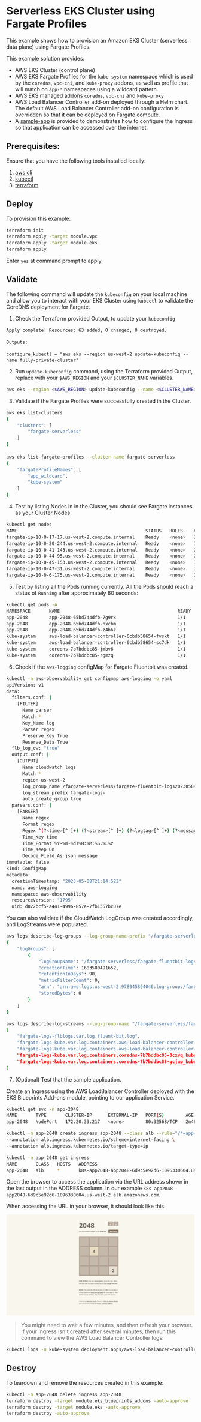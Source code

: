 # Serverless EKS Cluster using Fargate Profiles

This example shows how to provision an Amazon EKS Cluster (serverless data plane) using Fargate Profiles.

This example solution provides:

- AWS EKS Cluster (control plane)
- AWS EKS Fargate Profiles for the `kube-system` namespace which is used by the `coredns`, `vpc-cni`, and `kube-proxy` addons, as well as profile that will match on `app-*` namespaces using a wildcard pattern.
- AWS EKS managed addons `coredns`, `vpc-cni` and `kube-proxy`
- AWS Load Balancer Controller add-on deployed through a Helm chart. The default AWS Load Balancer Controller add-on configuration is overridden so that it can be deployed on Fargate compute.
- A [sample-app](./sample-app) is provided to demonstrates how to configure the Ingress so that application can be accessed over the internet.

## Prerequisites:

Ensure that you have the following tools installed locally:

1. [aws cli](https://docs.aws.amazon.com/cli/latest/userguide/install-cliv2.html)
2. [kubectl](https://Kubernetes.io/docs/tasks/tools/)
3. [terraform](https://learn.hashicorp.com/tutorials/terraform/install-cli)

## Deploy

To provision this example:

```sh
terraform init
terraform apply -target module.vpc
terraform apply -target module.eks
terraform apply

```

Enter `yes` at command prompt to apply

## Validate

The following command will update the `kubeconfig` on your local machine and allow you to interact with your EKS Cluster using `kubectl` to validate the CoreDNS deployment for Fargate.

1. Check the Terraform provided Output, to update your `kubeconfig`

```hcl
Apply complete! Resources: 63 added, 0 changed, 0 destroyed.

Outputs:

configure_kubectl = "aws eks --region us-west-2 update-kubeconfig --name fully-private-cluster"
```

2. Run `update-kubeconfig` command, using the Terraform provided Output, replace with your `$AWS_REGION` and your `$CLUSTER_NAME` variables.

```sh
aws eks --region <$AWS_REGION> update-kubeconfig --name <$CLUSTER_NAME>
```

3. Validate if the Fargate Profiles were successfully created in the Cluster.

```sh
aws eks list-clusters
{
    "clusters": [
        "fargate-serverless"
    ]
}

aws eks list-fargate-profiles --cluster-name fargate-serverless
{
    "fargateProfileNames": [
        "app_wildcard",
        "kube-system"
    ]
}
```

4. Test by listing Nodes in in the Cluster, you should see Fargate instances as your Cluster Nodes.


```sh
kubectl get nodes  
NAME                                                STATUS   ROLES    AGE   VERSION
fargate-ip-10-0-17-17.us-west-2.compute.internal    Ready    <none>   25m   v1.26.3-eks-f4dc2c0
fargate-ip-10-0-20-244.us-west-2.compute.internal   Ready    <none>   71s   v1.26.3-eks-f4dc2c0
fargate-ip-10-0-41-143.us-west-2.compute.internal   Ready    <none>   25m   v1.26.3-eks-f4dc2c0
fargate-ip-10-0-44-95.us-west-2.compute.internal    Ready    <none>   25m   v1.26.3-eks-f4dc2c0
fargate-ip-10-0-45-153.us-west-2.compute.internal   Ready    <none>   77s   v1.26.3-eks-f4dc2c0
fargate-ip-10-0-47-31.us-west-2.compute.internal    Ready    <none>   75s   v1.26.3-eks-f4dc2c0
fargate-ip-10-0-6-175.us-west-2.compute.internal    Ready    <none>   25m   v1.26.3-eks-f4dc2c0
```

5. Test by listing all the Pods running currently. All the Pods should reach a status of `Running` after approximately 60 seconds:

```sh
kubectl get pods -A
NAMESPACE       NAME                                            READY   STATUS    RESTARTS   AGE
app-2048        app-2048-65bd744dfb-7g9rx                       1/1     Running   0          2m34s
app-2048        app-2048-65bd744dfb-nxcbm                       1/1     Running   0          2m34s
app-2048        app-2048-65bd744dfb-z4b6z                       1/1     Running   0          2m34s
kube-system     aws-load-balancer-controller-6cbdb58654-fvskt   1/1     Running   0          26m
kube-system     aws-load-balancer-controller-6cbdb58654-sc7dk   1/1     Running   0          26m
kube-system     coredns-7b7bddbc85-jmbv6                        1/1     Running   0          26m
kube-system     coredns-7b7bddbc85-rgmzq                        1/1     Running   0          26m
```

6. Check if the `aws-logging` configMap for Fargate Fluentbit was created.

```sh
kubectl -n aws-observability get configmap aws-logging -o yaml
apiVersion: v1
data:
  filters.conf: |
    [FILTER]
      Name parser
      Match *
      Key_Name log
      Parser regex
      Preserve_Key True
      Reserve_Data True
  flb_log_cw: "true"
  output.conf: |
    [OUTPUT]
      Name cloudwatch_logs
      Match *
      region us-west-2
      log_group_name /fargate-serverless/fargate-fluentbit-logs20230509014113352200000006
      log_stream_prefix fargate-logs-
      auto_create_group true
  parsers.conf: |
    [PARSER]
      Name regex
      Format regex
      Regex ^(?<time>[^ ]+) (?<stream>[^ ]+) (?<logtag>[^ ]+) (?<message>.+)$
      Time_Key time
      Time_Format %Y-%m-%dT%H:%M:%S.%L%z
      Time_Keep On
      Decode_Field_As json message
immutable: false
kind: ConfigMap
metadata:
  creationTimestamp: "2023-05-08T21:14:52Z"
  name: aws-logging
  namespace: aws-observability
  resourceVersion: "1795"
  uid: d822bcf5-a441-4996-857e-7fb1357bc07e
```

You can also validate if the CloudWatch LogGroup was created accordingly, and LogStreams were populated.

```sh
aws logs describe-log-groups --log-group-name-prefix "/fargate-serverless/fargate-fluentbit"
{
    "logGroups": [
        {
            "logGroupName": "/fargate-serverless/fargate-fluentbit-logs20230509014113352200000006",
            "creationTime": 1683580491652,
            "retentionInDays": 90,
            "metricFilterCount": 0,
            "arn": "arn:aws:logs:us-west-2:978045894046:log-group:/fargate-serverless/fargate-fluentbit-logs20230509014113352200000006:*",
            "storedBytes": 0
        }
    ]
}
```

```sh
aws logs describe-log-streams --log-group-name "/fargate-serverless/fargate-fluentbit-logs20230509014113352200000006" --log-stream-name-prefix fargate-logs --query 'logStreams[].logStreamName'
[
    "fargate-logs-flblogs.var.log.fluent-bit.log",
    "fargate-logs-kube.var.log.containers.aws-load-balancer-controller-7f989fc6c-grjsq_kube-system_aws-load-balancer-controller-feaa22b4cdaa71ecfc8355feb81d4b61ea85598a7bb57aef07667c767c6b98e4.log",
    "fargate-logs-kube.var.log.containers.aws-load-balancer-controller-7f989fc6c-wzr46_kube-system_aws-load-balancer-controller-69075ea9ab3c7474eac2a1696d3a84a848a151420cd783d79aeef960b181567f.log",
    "fargate-logs-kube.var.log.containers.coredns-7b7bddbc85-8cxvq_kube-system_coredns-9e4f3ab435269a566bcbaa606c02c146ad58508e67cef09fa87d5c09e4ac0088.log",
    "fargate-logs-kube.var.log.containers.coredns-7b7bddbc85-gcjwp_kube-system_coredns-11016818361cd68c32bf8f0b1328f3d92a6d7b8cf5879bfe8b301f393cb011cc.log"
]
```

7. (Optional) Test that the sample application.

Create an Ingress using the AWS LoadBalancer Controller deployed with the EKS Blueprints Add-ons module, pointing to our application Service.

```sh
kubectl get svc -n app-2048
NAME       TYPE       CLUSTER-IP      EXTERNAL-IP   PORT(S)        AGE
app-2048   NodePort   172.20.33.217   <none>        80:32568/TCP   2m48s
```

```sh
kubectl -n app-2048 create ingress app-2048 --class alb --rule="/*=app-2048:80" \
--annotation alb.ingress.kubernetes.io/scheme=internet-facing \
--annotation alb.ingress.kubernetes.io/target-type=ip
```

```sh
kubectl -n app-2048 get ingress  
NAME       CLASS   HOSTS   ADDRESS                                                                 PORTS   AGE
app-2048   alb     *       k8s-app2048-app2048-6d9c5e92d6-1096330604.us-west-2.elb.amazonaws.com   80      4m9s
```

Open the browser to access the application via the URL address shown in the last output in the ADDRESS column. In our example `k8s-app2048-app2048-6d9c5e92d6-1096330604.us-west-2.elb.amazonaws.com`.

When accessing the URL in your browser, it should look like this:

![app-fargate-serverless](static/app-fargate-serverless.png)

> You might need to wait a few minutes, and then refresh your browser.
> If your Ingress isn't created after several minutes, then run this command to view the AWS Load Balancer Controller logs:

```sh
kubectl logs -n kube-system deployment.apps/aws-load-balancer-controller
```

## Destroy

To teardown and remove the resources created in this example:

```sh
kubectl -n app-2048 delete ingress app-2048
terraform destroy -target module.eks_blueprints_addons -auto-approve
terraform destroy -target module.eks -auto-approve
terraform destroy -auto-approve
```
